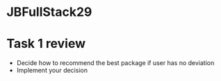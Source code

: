 # JBFullStack29

# Task 1 review

- Decide how to recommend the best package if user has no deviation
- Implement your decision
